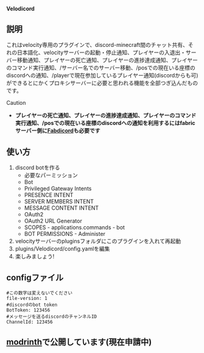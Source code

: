 #### Velodicord
## 説明
これはvelocity専用のプラグインで、discord-minecraft間のチャット共有、それの日本語化、velocityサーバーの起動・停止通知、プレイヤーの入退出・サーバー移動通知、プレイヤーの死亡通知、プレイヤーの進捗達成通知、プレイヤーのコマンド実行通知、/サーバー名でのサーバー移動、/posでの現在いる座標のdiscordへの通知、/playerで現在参加しているプレイヤー通知(discordからも可)ができるとにかくプロキシサーバーに必要と思われる機能を全部つぎ込んだものです。
> [!CAUTION]
> - **プレイヤーの死亡通知、プレイヤーの進捗達成通知、プレイヤーのコマンド実行通知、/posでの現在いる座標のdiscordへの通知を利用するにはfabricサーバー側に[Fabdicord](https://modrinth.com/project/fabdicord)も必要です**
## 使い方
1. discord botを作る
   - 必要なパーミッション
    - Bot
     - Privileged Gateway Intents
      - PRESENCE INTENT
      - SERVER MEMBERS INTENT
      - MESSAGE CONTENT INTENT
    - OAuth2
     - OAuth2 URL Generator
      - SCOPES
       - applications.commands
       - bot
      - BOT PERMISSIONS
       - Administer
1. velocityサーバーのpluginsフォルダにこのプラグインを入れて再起動
1. plugins/Velodicord/config.yamlを編集
1. 楽しみましょう!
## configファイル
```
#この数字は変えないでください
file-version: 1
#discordのbot token
BotToken: 123456
#メッセージを送るdiscordのチャンネルID
ChannelId: 123456
```
## [modrinth](https://modrinth.com/project/velodicord)で公開しています(現在申請中)
